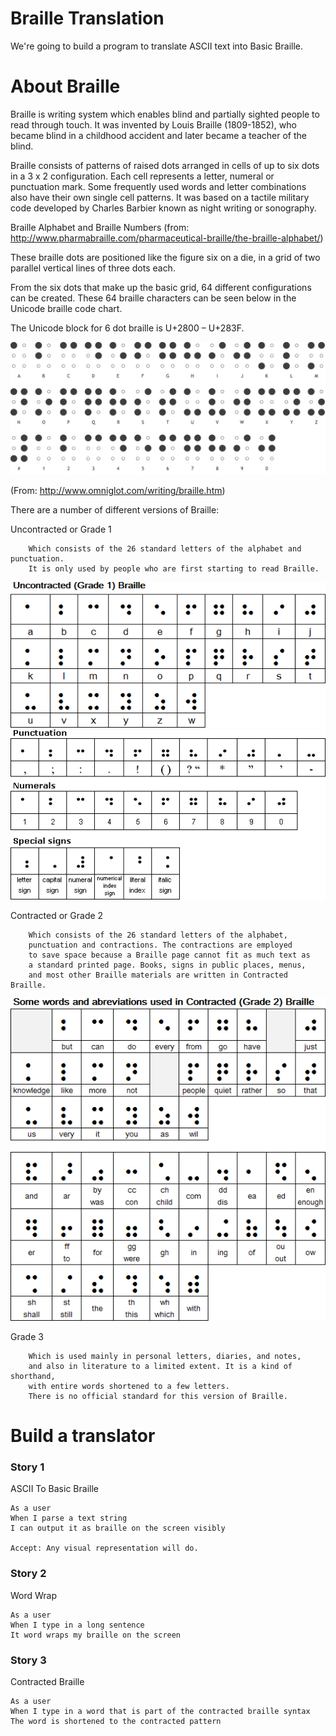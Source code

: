 Braille Translation
======================================

We're going to build a program to translate ASCII text into Basic Braille.

# About Braille

Braille is writing system which enables blind and partially sighted people to read through touch. It was invented by Louis Braille (1809-1852), who became blind in a childhood accident and later became a teacher of the blind.

Braille consists of patterns of raised dots arranged in cells of up to six dots in a 3 x 2 configuration. Each cell represents a letter, numeral or punctuation mark. Some frequently used words and letter combinations also have their own single cell patterns. It was based on a tactile military code developed by Charles Barbier known as night writing or sonography.

Braille Alphabet and Braille Numbers (from: http://www.pharmabraille.com/pharmaceutical-braille/the-braille-alphabet/)

These braille dots are positioned like the figure six on a die, in a grid of two parallel vertical lines of three dots each. 

From the six dots that make up the basic grid, 64 different configurations can be created. These 64 braille characters can be seen below in the Unicode braille code chart. 

The Unicode block for 6 dot braille is U+2800 – U+283F.

![alt text](guide.png "Patterns")

(From: http://www.omniglot.com/writing/braille.htm)

There are a number of different versions of Braille:

Uncontracted or Grade 1

        Which consists of the 26 standard letters of the alphabet and punctuation.
        It is only used by people who are first starting to read Braille.
  
![alt text](uncontracted.gif "Patterns")
![alt text](punc.gif "Patterns")
      
Contracted or Grade 2

        Which consists of the 26 standard letters of the alphabet, 
        punctuation and contractions. The contractions are employed
        to save space because a Braille page cannot fit as much text as
        a standard printed page. Books, signs in public places, menus,
        and most other Braille materials are written in Contracted Braille.
        
![alt text](grade2.gif "Patterns")

Grade 3

        Which is used mainly in personal letters, diaries, and notes,
        and also in literature to a limited extent. It is a kind of shorthand,
        with entire words shortened to a few letters.
        There is no official standard for this version of Braille.


Build a translator
===================

### Story 1

ASCII To Basic Braille

    As a user
    When I parse a text string
    I can output it as braille on the screen visibly
    
    Accept: Any visual representation will do.

### Story 2

Word Wrap

    As a user
    When I type in a long sentence
    It word wraps my braille on the screen

### Story 3

Contracted Braille

    As a user
    When I type in a word that is part of the contracted braille syntax
    The word is shortened to the contracted pattern


